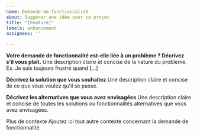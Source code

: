 ```yaml
---
name: Demande de fonctionnalité
about: Suggérer une idée pour ce projet
title: "[Feature]"
labels: enhancement
assignees: ''

---
```


**Votre demande de fonctionnalité est-elle liée à un problème ? Décrivez s'il vous plait.**
Une description claire et concise de la nature du problème. Ex. Je suis toujours frustré quand [...]

**Décrivez la solution que vous souhaitez**
Une description claire et concise de ce que vous voulez qu'il se passe.

**Décrivez les alternatives que vous avez envisagées**
Une description claire et concise de toutes les solutions ou fonctionnalités alternatives que vous avez envisagées.

Plus de contexte
Ajoutez ici tout autre contexte concernant la demande de fonctionnalité.
